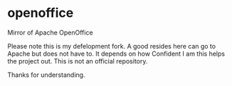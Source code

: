 # openoffice
Mirror of Apache OpenOffice

Please note this is my defelopment fork. A good resides here can go to Apache but does not have to. It depends on how Confident I am this helps the project out.
This is not an official repository.

Thanks for understanding.
